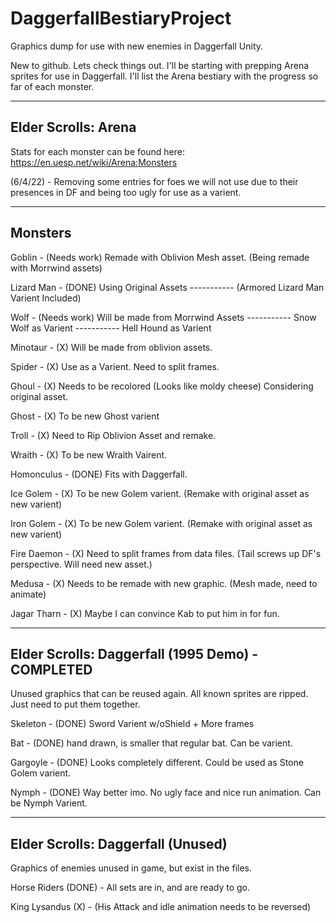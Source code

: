 # DaggerfallBestiaryProject
Graphics dump for use with new enemies in Daggerfall Unity.

New to github. Lets check things out. I'll be starting with prepping Arena sprites for use in Daggerfall.
I'll list the Arena bestiary with the progress so far of each monster.

----------------------------------
Elder Scrolls: Arena
----------------------------------
Stats for each monster can be found here: https://en.uesp.net/wiki/Arena:Monsters

(6/4/22) - Removing some entries for foes we will not use due to their presences in DF and being too ugly for use as a varient.

----------------------------------
Monsters
----------------------------------
Goblin - (Needs work) Remade with Oblivion Mesh asset. (Being remade with Morrwind assets)

Lizard Man - (DONE) Using Original Assets
----------- (Armored Lizard Man Varient Included)

Wolf - (Needs work) Will be made from Morrwind Assets
----------- Snow Wolf as Varient
----------- Hell Hound as Varient

Minotaur - (X) Will be made from oblivion assets.

Spider - (X) Use as a Varient. Need to split frames.

Ghoul - (X) Needs to be recolored (Looks like moldy cheese) Considering original asset.

Ghost - (X) To be new Ghost varient 

Troll - (X) Need to Rip Oblivion Asset and remake.

Wraith - (X) To be new Wraith Vairent.

Homonculus - (DONE) Fits with Daggerfall.

Ice Golem - (X) To be new Golem varient. (Remake with original asset as new varient)

Iron Golem - (X) To be new Golem varient. (Remake with original asset as new varient)

Fire Daemon - (X) Need to split frames from data files. (Tail screws up DF's perspective. Will need new asset.)

Medusa - (X) Needs to be remade with new graphic. (Mesh made, need to animate)

Jagar Tharn - (X) Maybe I can convince Kab to put him in for fun.

--------------------------------------
Elder Scrolls: Daggerfall (1995 Demo) - COMPLETED
--------------------------------------
Unused graphics that can be reused again. All known sprites are ripped.
Just need to put them together.

Skeleton - (DONE) Sword Varient w/oShield + More frames

Bat - (DONE) hand drawn, is smaller that regular bat. Can be varient.

Gargoyle - (DONE) Looks completely different. Could be used as Stone Golem varient.

Nymph - (DONE) Way better imo. No ugly face and nice run animation. Can be Nymph Varient.


--------------------------------------
Elder Scrolls: Daggerfall (Unused)
--------------------------------------
Graphics of enemies unused in game, but exist in the files.

Horse Riders (DONE) - All sets are in, and are ready to go.

King Lysandus (X) - (His Attack and idle animation needs to be reversed)
